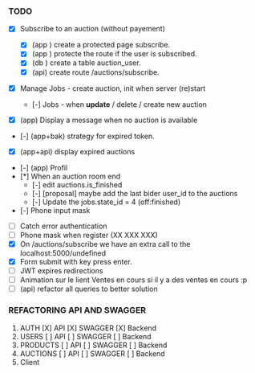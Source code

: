 ### TODO
* [X] Subscribe to an auction (without payement)
  * [X] (app ) create a protected page subscribe.
  * [X] (app ) protecte the route if the user is subscribed.
  * [X] (db ) create a table auction_user.
  * [X] (api) create route /auctions/subscribe.

* [X] Manage Jobs - create auction, init when server (re)start
  * [-] Jobs - when **update** / delete / create new auction

*  [X] (app) Display a message when no auction is available
*  [-] (app+bak) strategy for expired token.
*  [X] (app+api) display expired auctions
*  [-] (app) Profil
*  [*] When an auction room end
    * [-] edit auctions.is_finished
    * [-] [proposal] maybe add the last bider user_id to the auctions
    * [-] Update the jobs.state_id = 4 (off:finished)
*  [-] Phone input mask

* [ ] Catch error authentication
* [ ] Phone mask when register (XX XXX XXX)
* [X] On /auctions/subscribe we have an extra call to the localhost:5000/undefined
* [X] Form submit with key press enter.
* [ ] JWT expires redirections
* [ ] Animation sur le lient Ventes en cours si il y a des ventes en cours :p
* [ ] (api) refactor all queries to better solution
### REFACTORING API AND SWAGGER
1. AUTH
  [X] API
  [X] SWAGGER
  [X] Backend
2. USERS
  [ ] API
  [ ] SWAGGER
  [ ] Backend
3. PRODUCTS
  [ ] API
  [ ] SWAGGER
  [ ] Backend
4. AUCTIONS
  [ ] API
  [ ] SWAGGER
  [ ] Backend
5. Client
